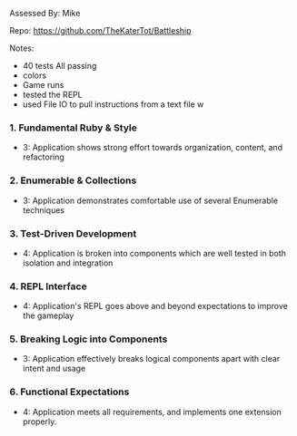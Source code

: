 Assessed By: Mike

Repo: https://github.com/TheKaterTot/Battleship

Notes:

* 40 tests All passing
* colors
* Game runs
* tested the REPL
* used File IO to pull instructions from a text file w


### 1. Fundamental Ruby & Style
* 3:  Application shows strong effort towards organization, content, and refactoring

### 2. Enumerable & Collections
* 3: Application demonstrates comfortable use of several Enumerable techniques

### 3. Test-Driven Development

* 4: Application is broken into components which are well tested in both isolation and integration

### 4. REPL Interface

* 4: Application's REPL goes above and beyond expectations to improve the gameplay

### 5. Breaking Logic into Components

* 3: Application effectively breaks logical components apart with clear intent and usage

### 6. Functional Expectations

* 4: Application meets all requirements, and implements one extension properly.

